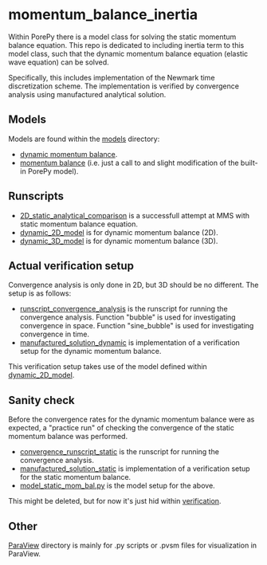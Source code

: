 # momentum_balance_inertia
Within PorePy there is a model class for solving the static momentum balance equation.
This repo is dedicated to including inertia term to this model class, such that the dynamic momentum balance equation (elastic wave equation) can be solved.

Specifically, this includes implementation of the Newmark time discretization scheme. 
The implementation is verified by convergence analysis using manufactured analytical solution.

## Models
Models are found within the [models](./models/) directory:
* [dynamic momentum balance](./models/dynamic_momentum_balance.py).
* [momentum balance](./models/no_inertia_momentum_balance.py) (i.e. just a call to and slight modification of the built-in PorePy model).


## Runscripts
* [2D_static_analytical_comparison](./2D_static_analytical_comparison.py) is a successfull attempt at MMS with static momentum balance equation.
* [dynamic_2D_model](./dynamic_2D_model.py) is for dynamic momentum balance (2D).
* [dynamic_3D_model](./dynamic_3D_model.py) is for dynamic momentum balance (3D).


## Actual verification setup
Convergence analysis is only done in 2D, but 3D should be no different. 
The setup is as follows:
* [runscript_convergence_analysis](./runscript_convergence_analysis.py) is the runscript for running the convergence analysis. Function "bubble" is used for investigating convergence in space. Function "sine_bubble" is used for investigating convergence in time.
* [manufactured_solution_dynamic](./manufactured_solution_dynamic.py) is implementation of a verification setup for the dynamic momentum balance.

This verification setup takes use of the model defined within [dynamic_2D_model](./dynamic_2D_model.py).


## Sanity check
Before the convergence rates for the dynamic momentum balance were as expected, a "practice run" of checking the convergence of the static momentum balance was performed.
* [convergence_runscript_static](./verification/convergence_runscript_static.py) is the runscript for running the convergence analysis.
* [manufactured_solution_static](./verification/manufactured_solution_static.py) is implementation of a verification setup for the static momentum balance. 
* [model_static_mom_bal.py](./verification/model_static_mom_bal.py) is the model setup for the above.

This might be deleted, but for now it's just hid within [verification](./verification/).

## Other
[ParaView](./ParaView/) directory is mainly for .py scripts or .pvsm files for visualization in ParaView.
